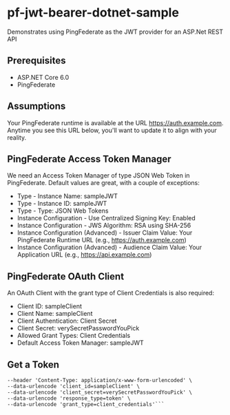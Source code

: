 # pf-jwt-bearer-dotnet-sample

Demonstrates using PingFederate as the JWT provider for an ASP.Net REST API

## Prerequisites

* ASP.NET Core 6.0
* PingFederate

## Assumptions

Your PingFederate runtime is available at the URL https://auth.example.com.  Anytime you see this URL below, you'll want to update it to align with your reality.

## PingFederate Access Token Manager

We need an Access Token Manager of type JSON Web Token in PingFederate.  Default values are great, with a couple of exceptions:

* Type - Instance Name: sampleJWT
* Type - Instance ID: sampleJWT
* Type - Type: JSON Web Tokens
* Instance Configuration - Use Centralized Signing Key: Enabled
* Instance Configuration - JWS Algorithm: RSA using SHA-256
* Instance Configuration (Advanced) - Issuer Claim Value: Your PingFederate Runtime URL (e.g., https://auth.example.com)
* Instance Configuration (Advanced) - Audience Claim Value: Your Application URL (e.g., https://api.example.com)

## PingFederate OAuth Client

An OAuth Client with the grant type of Client Credentials is also required:

* Client ID: sampleClient
* Client Name: sampleClient
* Client Authentication: Client Secret
* Client Secret: verySecretPasswordYouPick
* Allowed Grant Types: Client Credentials
* Default Access Token Manager: sampleJWT

## Get a Token

```curl --location --request POST 'https://auth.example.com/as/token.oauth2' \
--header 'Content-Type: application/x-www-form-urlencoded' \
--data-urlencode 'client_id=sampleClient' \
--data-urlencode 'client_secret=verySecretPasswordYouPick' \
--data-urlencode 'response_type=token' \
--data-urlencode 'grant_type=client_credentials'```
